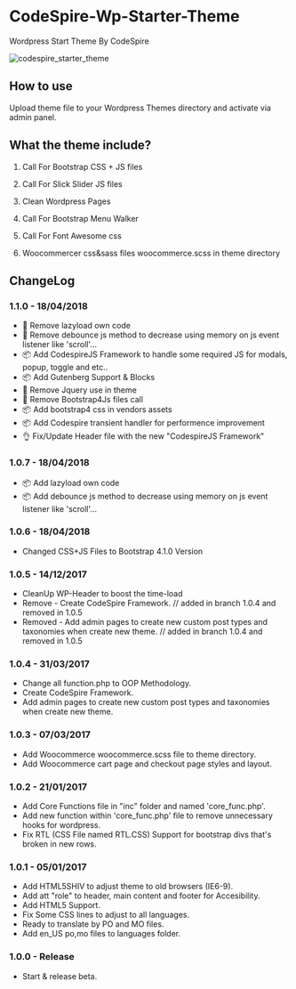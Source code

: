 # CodeSpire-Wp-Starter-Theme

Wordpress Start Theme By CodeSpire

![codespire_starter_theme](https://raw.githubusercontent.com/guytzhak/CodeSpire-Wp-Starter-Theme/master/images/codespire_img.jpg)


## How to use

Upload theme file to your Wordpress Themes directory and activate via admin panel.

## What the theme include?

1) Call For Bootstrap CSS + JS files

2) Call For Slick Slider JS files

3) Clean Wordpress Pages

4) Call For Bootstrap Menu Walker

5) Call For Font Awesome css

6) Woocommercer css&sass files woocommerce.scss in theme directory

## ChangeLog

### 1.1.0 - 18/04/2018
- 🤖 Remove lazyload own code
- 🤖 Remove debounce js method to decrease using memory on js event listener like 'scroll'...
- 📦 Add CodespireJS Framework to handle some required JS for modals, popup, toggle and etc..
- 📦 Add Gutenberg Support & Blocks
- 🤖 Remove Jquery use in theme
- 🤖 Remove Bootstrap4Js files call
- 📦 Add bootstrap4 css in vendors assets
- 📦 Add Codespire transient handler for performence improvement
- 👌 Fix/Update Header file with the new "CodespireJS Framework"

### 1.0.7 - 18/04/2018
- 📦 Add lazyload own code
- 📦 Add debounce js method to decrease using memory on js event listener like 'scroll'...


### 1.0.6 - 18/04/2018
- Changed CSS+JS Files to Bootstrap 4.1.0 Version

### 1.0.5 - 14/12/2017
- CleanUp WP-Header to boost the time-load
- Remove  - Create CodeSpire Framework. // added in branch 1.0.4 and removed in 1.0.5
- Removed - Add admin pages to create new custom post types and taxonomies when create new theme. // added in branch 1.0.4 and removed in 1.0.5

### 1.0.4 - 31/03/2017
- Change all function.php to OOP Methodology.
- Create CodeSpire Framework.
- Add admin pages to create new custom post types and taxonomies when create new theme.

### 1.0.3 - 07/03/2017
- Add Woocommerce woocommerce.scss file to theme directory.
- Add Woocommerce cart page and checkout page styles and layout.

### 1.0.2 - 21/01/2017
- Add Core Functions file in "inc" folder and named 'core_func.php'.
- Add new function within 'core_func.php' file to remove unnecessary hooks for wordpress.
- Fix RTL (CSS File named RTL.CSS) Support for bootstrap divs that's broken in new rows.


### 1.0.1 - 05/01/2017
- Add HTML5SHIV to adjust theme to old browsers (IE6-9).
- Add att "role" to header, main content and footer for Accesibility.
- Add HTML5 Support.
- Fix Some CSS lines to adjust to all languages.
- Ready to translate by PO and MO files.
- Add en_US po,mo files to languages folder.

### 1.0.0  - Release
- Start & release beta.
